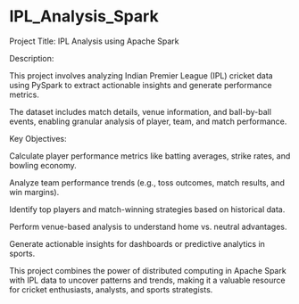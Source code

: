 
# IPL_Analysis_Spark

Project Title: 
IPL Analysis using Apache Spark

Description:

This project involves analyzing Indian Premier League (IPL) cricket data using PySpark to extract actionable insights and generate performance metrics. 

The dataset includes match details, venue information, and ball-by-ball events, enabling granular analysis of player, team, and match performance.

Key Objectives:

Calculate player performance metrics like batting averages, strike rates, and bowling economy.

Analyze team performance trends (e.g., toss outcomes, match results, and win margins).

Identify top players and match-winning strategies based on historical data.

Perform venue-based analysis to understand home vs. neutral advantages.

Generate actionable insights for dashboards or predictive analytics in sports.

This project combines the power of distributed computing in Apache Spark with IPL data to uncover patterns and trends, making it a valuable resource for cricket enthusiasts, analysts, and sports strategists.

